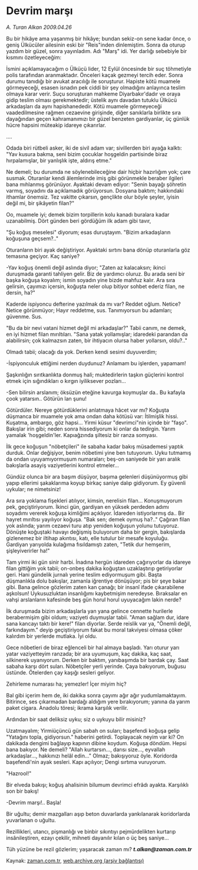 # Devrim marşı

*A. Turan Alkan 2009.04.26*

<tr><td class="metin" colspan="2" style="padding-top: 20px; padding-left: 5px; padding-right: 10px;">Bu bir hikâye ama yaşanmış bir hikâye; bundan sekiz-on sene kadar önce, o geniş Ülkücüler ailesinin eski bir "Reis"inden dinlemiştim. Sonra da oturup yazdım bir güzel, sonra yayınladım. Adı "Marş" idi. Yer darlığı sebebiyle bir kısmını özetleyeceğim:</td></tr><tr><td class="metin" colspan="2" style="padding-top: 20px; padding-left: 5px; padding-right: 10px;"><p>İsmini açıklamayacağım o Ülkücü lider, 12 Eylül öncesinde bir suç töhmetiyle polis tarafından aranmaktadır. Önceleri kaçak gezmeyi tercih eder. Sonra durumu tanıdığı bir avukat aracılığı ile soruşturur. Hapiste kötü muamele görmeyeceği, esasen isnadın pek ciddi bir şey olmadığını anlayınca teslim olmaya karar verir. Suçu soruşturan mahkeme Diyarbakır'dadır ve oraya gidip teslim olması gerekmektedir; üstelik aynı davadan tutuklu Ülkücü arkadaşları da aynı hapishanededir. Kötü muamele görmeyeceği vaadedilmesine rağmen cezaevine girişinde, diğer sanıklarla birlikte sıra dayağından geçen kahramanımızı bir güzel benzeten gardiyanlar, üç günlük hücre hapsini müteakip idareye çıkarırlar.
<p>....
<p>Odada biri rütbeli asker, iki de sivil adam var; sivillerden biri ayağa kalktı: "Yav kusura bakma, seni bizim çocuklar hoşgeldin partisinde biraz hırpalamışlar, bir yanlışlık işte, aldırış etme."
<p>Ne demeli; bu durumda ne söylenebileceğine dair hiçbir hazırlığım yok; çare susmak. Oturanlar kendi âlemlerinde imiş gibi görünmekle beraber ilgileri bana mıhlanmış görünüyor. Ayaktaki devam ediyor: "Senin bayağı şöhretin varmış, soyadını da açıklamadık görüyorsun. Dosyana baktım; hakkındaki ithamlar önemsiz. Tez vakitte çıkarsın, gençlikte olur böyle şeyler, iyisin değil mi, bir şikâyetin filan?"
<p>Oo, muamele iyi; demek bizim torpillerin kolu kanadı buralara kadar uzanabilmiş. Dört günden beri gördüğüm ilk adam gibi tavır,
<p>"Şu koğuş meselesi" diyorum; esas duruştayım. "Bizim arkadaşların koğuşuna geçsem?.."
<p>Oturanların biri ayak değiştiriyor. Ayaktaki sırtını bana dönüp oturanlarla göz temasına geçiyor. Kaç saniye?
<p>-Yav koğuş önemli değil aslında diyor; "Zaten az kalacaksın; ikinci duruşmada garanti tahliyen gelir. Biz de yardımcı oluruz. Bu arada seni bir başka koğuşa koyalım; ismin soyadın yine bizde mahfuz kalır. Ara sıra gelirsin, çayımızı içersin, koğuşta neler olup bitiyor sohbet ederiz filan, ne dersin, ha?"
<p>Kaderde ispiyoncu defterine yazılmak da mı var? Reddet oğlum. Netice? Netice görünmüyor; Hayır reddetme, sus. Tanımıyorsun bu adamları; güvenme. Sus.
<p>"Bu da bir nevi vatani hizmet değil mi arkadaşlar?" Tabii canım, ne demek, en iyi hizmet filan mırıltıları. "Sana yatak yollamışlar; idaredeki parandan da alabilirsin; çok kalmazsın zaten, bir ihtiyacın olursa haber yollarsın, oldu?.."
<p>Olmadı tabii; olacağı da yok. Derken kendi sesimi duyuverdim;
<p>-İspiyonculuk ettiğimi nerden duydunuz? Anlamam bu işlerden, yapamam!
<p>Şaşkınlığın sırıtkanlıkta donmuş hali; muktedirlerin taşkın güçlerini kontrol etmek için sığındıkları o kırgın iyiliksever pozları...
<p>-Sen bilirsin arslanım; öksüzün eteğine kavurga koymuşlar da.. Bu kafayla çook yatarsın.. Götürün lan şunu!
<p>Götürdüler. Nereye götürdüklerini anlatmaya hâcet var mı? Koğuşta düşmanca bir muamele yok ama ondan daha kötüsü var: İtilmişlik hissi. Kuşatma, ambargo, göz hapsi... Yirmi küsur "devrimci"nin içinde bir "faşo". Bakışlar irin gibi; neden sonra hissediyorum ki onlar da tedirgin. Yarım yamalak 'hoşgeldin'ler. Kapıağzında şiltesiz bir ranza somyası.
<p>İlk gece koğuşun "nöbetçileri" ile sabaha kadar bakış müsademesi yaptık durduk. Onlar değişiyor, benim nöbetimi yine ben tutuyorum. Uyku tutmamış da ondan uyuyamıyormuşum numaraları; beş-on saniyede bir yarı aralık bakışlarla asayiş vaziyetlerini kontrol etmeler...
<p>Gündüz olunca bir ara başım düşüyor, başıma gelenleri düşünüyormuş gibi yapıp ellerimi şakaklarıma koyup birkaç saniye dalıp gidiyorum. Ey güvenli uykular; ne nimetsiniz!
<p>Ara sıra yoklama fişekleri atılıyor, kimsin, nerelisin filan... Konuşmuyorum pek, geçiştiriyorum. İkinci gün, gardiyan en yüksek perdeden adımı soyadımı vererek koğuşa kimliğimi açıklıyor. İdareden istiyorlarmış da.. Bir hayret mırıltısı yayılıyor koğuşa. "Bak sen; demek oymuş ha?.." Çağıran filan yok aslında; yarım cezaevi turu atıp yeniden koğuşun yolunu tutuyoruz. Dönüşte koğuştaki havayı değişmiş buluyorum daha bir gergin, bakışlarda gizlenemez bir iltihap akıntısı, katı, elle tutulur bir mesafe koyuluğu. Gardiyan yarıyolda kulağıma fısıldamıştı zaten, "Tetik dur hemşerim, şişleyiverirler ha!"
<p>Tam yirmi iki gün sinir harbi. İnadına hergün idareden çağırıyorlar da idareye filan gittiğim yok tabii; on-onbeş dakika koğuştan uzaklaştırıp getiriyorlar geri. Hani gündelik jurnalı yerine teslim ediyormuşum gibi. Başta düşmanlıkla dolu bakışlar, zamanla iğrentiye dönüşüyor; pis bir şeye bakar gibi. Bana gelince gözlerim zaten kan çanağı; bir insanî ifade çıkarabilene aşkolsun! Uykusuzluktan insanlığımı kaybetmişim neredeyse. Bıraksalar en vahşi arslanların kafesinde beş gün horul horul uyuyacağım lakin nerde?
<p>İlk duruşmada bizim arkadaşlarla yan yana gelince cennette hurilerle berabermişim gibi oldum; vaziyeti duymuşlar tabii. "Aman sağlam dur, idare sana kancayı taktı bir kere!" filan diyorlar. Serde reislik var ya, "Önemli değil, farkındayım." deyip geçiştiriyorum fakat bu moral takviyesi olmasa çöker kalırdım bir yerlerde mutlaka. İyi oldu.
<p>Gece nöbetleri de biraz eğlenceli bir hal almaya başladı. Yarı oturur yarı yatar vaziyetteyim ranzada; bir ara uyumuşum, kaç dakika, kaç saat, silkinerek uyanıyorum. Derken bir baktım, yanıbaşımda bir bardak çay. Saat sabaha karşı dört suları. Nöbetçiler yerli yerinde. Çaya bakıyorum, buğusu üstünde. Ötelerden çay kaşığı sesleri geliyor.
<p>Zehirleme numarası ha; yemezler! İçer miyim hiç?
<p>Bal gibi içerim hem de, iki dakika sonra çayımı ağır ağır yudumlamaktayım. Bitirince, ses çıkarmadan bardağı aldığım yere bırakıyorum; yanına da yarım paket cigara. Anadolu töresi; ikrama karşılık verilir.
<p>Ardından bir saat deliksiz uyku; siz o uykuyu bilir misiniz?
<p>Uzatmayalım; Yirmiüçüncü gün sabah on suları; başefendi koğuşa gelip "Yatağını topla, gidiyorsun." haberini getirdi. Toplayacak neyim var ki? On dakikada dengimi bağlayıp kapının dibine koydum. Koğuşa döndüm. Hepsi bana bakıyor. Ne demeli? "Allah kurtarsın..., darısı size..., eyvallah arkadaşlar..., hakkınızı helâl edin..." Olmaz; bakışıyoruz öyle. Koridorda başefendi'nin ayak sesleri. Kapı açılıyor; Dengi sırtıma vuruyorum.
<p>"Hazrool!"
<p>Bir elveda bakışı; koğuş ahalisinin bilumum devrimci efrâdı ayakta. Karşılıklı son bir bakış!
<p>-Devrim marşı!.. Başla!
<p>Bir uğultu; demir mazgalları aşıp beton duvarlarda yankılanarak koridorlarda yuvarlanan o uğultu.
<p>Rezillikleri, utancı, pişmanlığı ve binbir sıkıntıyı pejmürdelikten kurtarıp insânileştiren, ezayı çekilir, mihneti dayanılır kılan o üç beş saniye...
<p>Tüh yüzüne be rezil gözlerim; yaşaracak zaman mı? <i><b>t.alkan@zaman.com.tr</b></i><br/></p></p></p></p></p></p></p></p></p></p></p></p></p></p></p></p></p></p></p></p></p></p></p></p></p></p></p></p></p></p></p></td></tr>

Kaynak: [zaman.com.tr](http://zaman.com.tr/yazar.do?yazino=841522), [web.archive.org (arşiv bağlantısı)](http://web.archive.org/web/20090505081855/http://www.zaman.com.tr:80/yazar.do?yazino=841522)
